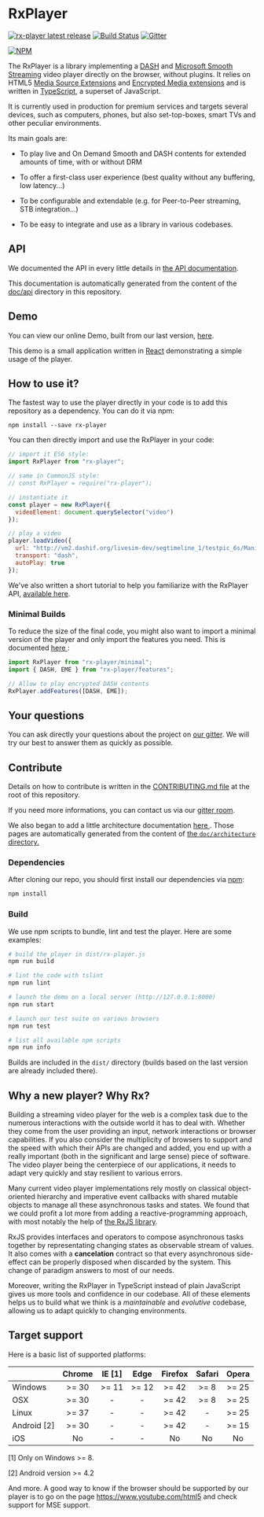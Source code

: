 # RxPlayer #####################################################################

[![rx-player latest release](https://img.shields.io/badge/dynamic/json.svg?label=Latest%20release&url=https://api.github.com/repos/canalplus/rx-player/releases/latest&query=$.tag_name&colorB=blue)](https://github.com/canalplus/rx-player/releases)
[![Build Status](https://travis-ci.org/canalplus/rx-player.svg?branch=master)](https://travis-ci.org/canalplus/rx-player)
[![Gitter](https://img.shields.io/gitter/room/canalplus/rx-player.svg)](https://gitter.im/canalplus/rx-player)

[![NPM](https://nodei.co/npm/rx-player.png?compact=true)](https://nodei.co/npm/rx-player/)

The RxPlayer is a library implementing a [DASH](https://en.wikipedia.org/wiki/Dynamic_Adaptive_Streaming_over_HTTP)
and [Microsoft Smooth Streaming](https://www.iis.net/downloads/microsoft/smooth-streaming)
video player directly on the browser, without plugins.
It relies on HTML5 [Media Source Extensions](https://en.wikipedia.org/wiki/Media_Source_Extensions)
and [Encrypted Media extensions](https://en.wikipedia.org/wiki/Encrypted_Media_Extensions)
and is written in [TypeScript](http://www.typescriptlang.org/), a superset of
JavaScript.

It is currently used in production for premium services and targets several
devices, such as computers, phones, but also set-top-boxes, smart TVs and other
peculiar environments.

Its main goals are:

  - To play live and On Demand Smooth and DASH contents for extended amounts of
    time, with or without DRM

  - To offer a first-class user experience (best quality without any buffering,
    low latency...)

  - To be configurable and extendable (e.g. for Peer-to-Peer streaming, STB
    integration...)

  - To be easy to integrate and use as a library in various codebases.


## API #########################################################################

We documented the API in every little details in [the API
documentation](https://canalplus.github.io/rx-player/doc/pages/api/index.html).

This documentation is automatically generated from the content of the
[doc/api](./doc/api/index.md) directory in this repository.



## Demo ########################################################################

You can view our online Demo, built from our last version,
[here](https://developers.canal-plus.com/rx-player/).

This demo is a small application written in
[React](https://github.com/facebook/react) demonstrating a simple usage of the
player.



## How to use it? ##############################################################

The fastest way to use the player directly in your code is to add this
repository as a dependency. You can do it via npm:
```
npm install --save rx-player
```

You can then directly import and use the RxPlayer in your code:
```js
// import it ES6 style:
import RxPlayer from "rx-player";

// same in CommonJS style:
// const RxPlayer = require("rx-player");

// instantiate it
const player = new RxPlayer({
  videoElement: document.querySelector("video")
});

// play a video
player.loadVideo({
  url: "http://vm2.dashif.org/livesim-dev/segtimeline_1/testpic_6s/Manifest.mpd",
  transport: "dash",
  autoPlay: true
});
```

We've also written a short tutorial to help you familiarize with the RxPlayer
API, [available
here](https://canalplus.github.io/rx-player/doc/pages/tutorials/quick_start.html).


### Minimal Builds #############################################################

To reduce the size of the final code, you might also want to import a minimal
version of the player and only import the features you need. This is documented
[here
](https://canalplus.github.io/rx-player/doc/pages/api/minimal_player.html):

```js
import RxPlayer from "rx-player/minimal";
import { DASH, EME } from "rx-player/features";

// Allow to play encrypted DASH contents
RxPlayer.addFeatures([DASH, EME]);
```



## Your questions ##############################################################

You can ask directly your questions about the project on [our
gitter](https://gitter.im/canalplus/rx-player).
We will try our best to answer them as quickly as possible.



## Contribute ##################################################################

Details on how to contribute is written in the [CONTRIBUTING.md
file](./CONTRIBUTING.md) at the root of this repository.

If you need more informations, you can contact us via our [gitter
room](https://gitter.im/canalplus/rx-player).

We also began to add a little architecture documentation [here
](https://canalplus.github.io/rx-player/doc/pages/architecture/index.html).
Those pages are automatically generated from the content of [the
``doc/architecture`` directory.
](https://github.com/canalplus/rx-player/tree/master/doc/architecture)


### Dependencies ###############################################################

After cloning our repo, you should first install our dependencies via
[npm](https://www.npmjs.com/):
```sh
npm install
```


### Build ######################################################################

We use npm scripts to bundle, lint and test the player. Here are some examples:
```sh
# build the player in dist/rx-player.js
npm run build

# lint the code with tslint
npm run lint

# launch the demo on a local server (http://127.0.0.1:8000)
npm run start

# launch our test suite on various browsers
npm run test

# list all available npm scripts
npm run info
```

Builds are included in the ``dist/`` directory (builds based on the last version
are already included there).



## Why a new player? Why Rx? ###################################################

Building a streaming video player for the web is a complex task due to the
numerous interactions with the outside world it has to deal with. Whether they
come from the user providing an input, network interactions or browser
capabilities.
If you also consider the multiplicity of browsers to support and the speed
with which their APIs are changed and added, you end up with a really important
(both in the significant and large sense) piece of software.
The video player being the centerpiece of our applications, it needs to adapt
very quickly and stay resilient to various errors.

Many current video player implementations rely mostly on classical
object-oriented hierarchy and imperative event callbacks with shared mutable
objects to manage all these asynchronous tasks and states.
We found that we could profit a lot more from adding a reactive-programming
approach, with most notably the help of [the RxJS
library](https://github.com/ReactiveX/rxjs).

RxJS provides interfaces and operators to compose asynchronous tasks together
by representating changing states as observable stream of values.
It also comes with a **cancelation** contract so that every asynchronous
side-effect can be properly disposed when discarded by the system.
This change of paradigm answers to most of our needs.

Moreover, writing the RxPlayer in TypeScript instead of plain JavaScript gives
us more tools and confidence in our codebase.
All of these elements helps us to build what we think is a _maintainable_ and
_evolutive_ codebase, allowing us to adapt quickly to changing environments.



## Target support ##############################################################

Here is a basic list of supported platforms:

|             | Chrome  |  IE [1] |  Edge  |  Firefox  |  Safari  |  Opera  |
|-------------|:-------:|:-------:|:------:|:---------:|:--------:|:-------:|
| Windows     |  >= 30  |  >= 11  |  >= 12 |   >= 42   |   >= 8   |  >= 25  |
| OSX         |  >= 30  |    -    |    -   |   >= 42   |   >= 8   |  >= 25  |
| Linux       |  >= 37  |    -    |    -   |   >= 42   |    -     |  >= 25  |
| Android [2] |  >= 30  |    -    |    -   |   >= 42   |    -     |  >= 15  |
| iOS         |   No    |    -    |    -   |    No     |    No    |    No   |

[1] Only on Windows >= 8.

[2] Android version >= 4.2

And more. A good way to know if the browser should be supported by our player is
to go on the page https://www.youtube.com/html5 and check support for MSE
support.

